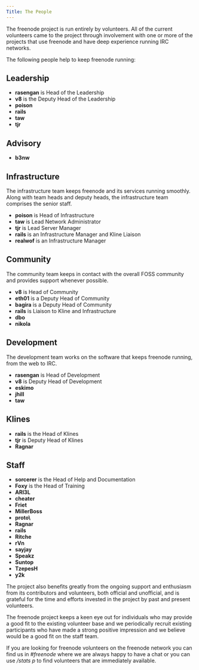 ```yaml
---
Title: The People
---
```

The freenode project is run entirely by volunteers. All of the current volunteers came to the project through involvement with one or more of the projects that use freenode and have deep experience running IRC networks.

The following people help to keep freenode running:

##  Leadership

- **rasengan** is Head of the Leadership
- **v8** is the Deputy Head of the Leadership
- **poison**
- **rails**
- **taw**
- **tjr**

## Advisory

- **b3nw**

## Infrastructure

The infrastructure team keeps freenode and its services running smoothly.  Along with team heads and deputy heads, the infrastructure team comprises the senior staff.

- **poison** is Head of Infrastructure
- **taw** is Lead Network Administrator
- **tjr** is Lead Server Manager
- **rails** is an Infrastructure Manager and Kline Liaison
- **realwof** is an Infrastructure Manager

## Community

The community team keeps in contact with the overall FOSS community and provides support whenever possible.

- **v8** is Head of Community
- **eth01** is a Deputy Head of Community
- **bagira** is a Deputy Head of Community
- **rails** is Liaison to Kline and Infrastructure
- **dbo**
- **nikola**

## Development

The development team works on the software that keeps freenode running, from the web to IRC.

- **rasengan** is Head of Development
- **v8** is Deputy Head of Development
- **eskimo**
- **jhill**
- **taw**

## Klines

- **rails** is the Head of Klines
- **tjr** is Deputy Head of Klines
- **Ragnar**
		
## Staff

- **sorcerer** is the Head of Help and Documentation
- **Foxy** is the Head of Training
- **ARI3L**
- **cheater**
- **Friet**
- **MillerBoss**
- **proto\\**
- **Ragnar**
- **rails**
- **Ritche**
- **rVn**
- **sayjay**
- **Speakz**
- **Suntop**
- **TzepesH**
- **y2k**

The project also benefits greatly from the ongoing support and enthusiasm from its contributors and volunteers, both official and unofficial, and is grateful for the time and efforts invested in the project by past and present volunteers.

The freenode project keeps a keen eye out for individuals who may provide a good fit to the existing volunteer base and we periodically recruit existing participants who have made a strong positive impression and we believe would be a good fit on the staff team.

If you are looking for freenode volunteers on the freenode network you can find us in _#freenode_ where we are always happy to have a chat or you can use _/stats p_ to find volunteers that are immediately available.
